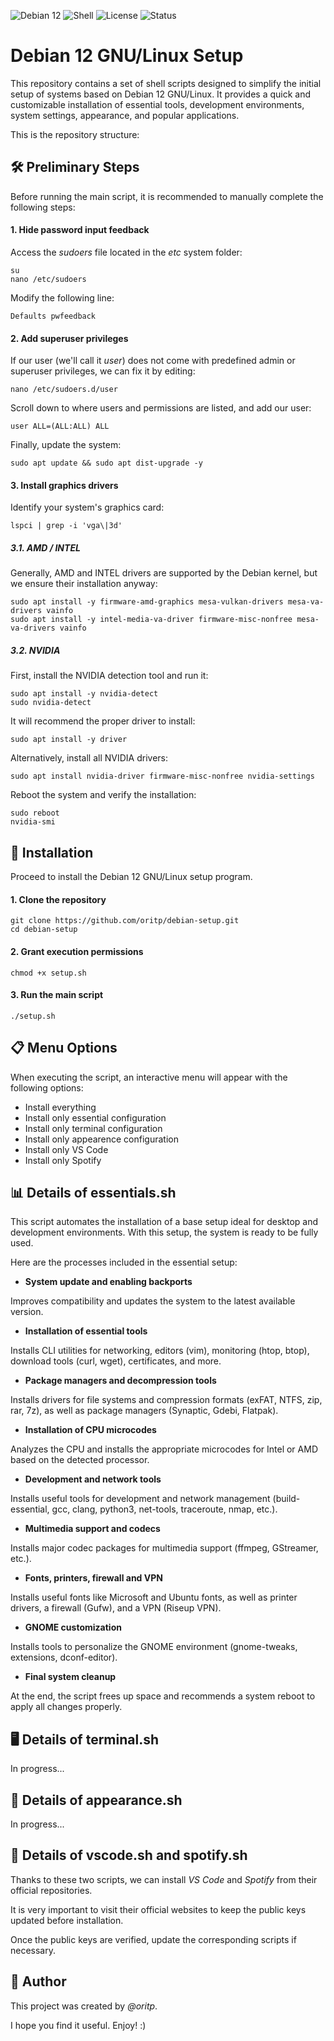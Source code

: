 ![Debian 12](https://img.shields.io/badge/Platform-Debian%2012-blue?logo=debian)
![Shell](https://img.shields.io/badge/Language-Shell-orange?logo=gnubash)
![License](https://img.shields.io/badge/License-MIT%20License-lightgrey)
![Status](https://img.shields.io/badge/Status-In%20Progress-yellow)

# Debian 12 GNU/Linux Setup

This repository contains a set of shell scripts designed to simplify the initial setup of systems based on Debian 12 GNU/Linux. It provides a quick and customizable installation of essential tools, development environments, system settings, appearance, and popular applications.

This is the repository structure:


## 🛠️ Preliminary Steps

Before running the main script, it is recommended to manually complete the following steps:

#### 1. Hide password input feedback

Access the _sudoers_ file located in the _etc_ system folder:

    su
    nano /etc/sudoers

Modify the following line:

    Defaults pwfeedback

#### 2. Add superuser privileges

If our user (we'll call it _user_) does not come with predefined admin or superuser privileges, we can fix it by editing:

    nano /etc/sudoers.d/user

Scroll down to where users and permissions are listed, and add our user:

    user ALL=(ALL:ALL) ALL

Finally, update the system:

    sudo apt update && sudo apt dist-upgrade -y

#### 3. Install graphics drivers

Identify your system's graphics card:

    lspci | grep -i 'vga\|3d'

##### 3.1. AMD / INTEL

Generally, AMD and INTEL drivers are supported by the Debian kernel, but we ensure their installation anyway:

    sudo apt install -y firmware-amd-graphics mesa-vulkan-drivers mesa-va-drivers vainfo
    sudo apt install -y intel-media-va-driver firmware-misc-nonfree mesa-va-drivers vainfo

##### 3.2. NVIDIA

First, install the NVIDIA detection tool and run it:

    sudo apt install -y nvidia-detect
    sudo nvidia-detect

It will recommend the proper driver to install:

    sudo apt install -y driver

Alternatively, install all NVIDIA drivers:

    sudo apt install nvidia-driver firmware-misc-nonfree nvidia-settings

Reboot the system and verify the installation:

    sudo reboot
    nvidia-smi


## 🚀 Installation

Proceed to install the Debian 12 GNU/Linux setup program.

#### 1. Clone the repository

    git clone https://github.com/oritp/debian-setup.git
    cd debian-setup

#### 2. Grant execution permissions

    chmod +x setup.sh

#### 3. Run the main script

    ./setup.sh


## 📋 Menu Options

When executing the script, an interactive menu will appear with the following options:

- Install everything
-  Install only essential configuration
-  Install only terminal configuration
-  Install only appearence configuration
-  Install only VS Code
-  Install only Spotify


## 📊 Details of essentials.sh

This script automates the installation of a base setup ideal for desktop and development environments. With this setup, the system is ready to be fully used.

Here are the processes included in the essential setup:

- **System update and enabling backports**

Improves compatibility and updates the system to the latest available version.

- **Installation of essential tools**

Installs CLI utilities for networking, editors (vim), monitoring (htop, btop), download tools (curl, wget), certificates, and more.

- **Package managers and decompression tools**

Installs drivers for file systems and compression formats (exFAT, NTFS, zip, rar, 7z), as well as package managers (Synaptic, Gdebi, Flatpak).

- **Installation of CPU microcodes**

Analyzes the CPU and installs the appropriate microcodes for Intel or AMD based on the detected processor.

- **Development and network tools**

Installs useful tools for development and network management (build-essential, gcc, clang, python3, net-tools, traceroute, nmap, etc.).

- **Multimedia support and codecs**

Installs major codec packages for multimedia support (ffmpeg, GStreamer, etc.).

- **Fonts, printers, firewall and VPN**

Installs useful fonts like Microsoft and Ubuntu fonts, as well as printer drivers, a firewall (Gufw), and a VPN (Riseup VPN).

- **GNOME customization**

Installs tools to personalize the GNOME environment (gnome-tweaks, extensions, dconf-editor).

- **Final system cleanup**

At the end, the script frees up space and recommends a system reboot to apply all changes properly.


## 🖥️ Details of terminal.sh

In progress...


## 🎨 Details of appearance.sh

In progress...


## 🎵 Details of vscode.sh and spotify.sh

Thanks to these two scripts, we can install _VS Code_ and _Spotify_ from their official repositories.

It is very important to visit their official websites to keep the public keys updated before installation.

Once the public keys are verified, update the corresponding scripts if necessary.


## 👦 Author

This project was created by _@oritp_.

I hope you find it useful. Enjoy! :)
